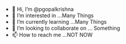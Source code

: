 - 👋 Hi, I’m @pgopalkrishna
- 👀 I’m interested in ...Many Things 
- 🌱 I’m currently learning ...Many Things 
- 💞️ I’m looking to collaborate on ... Something
- 📫 How to reach me ...NOT NOW 

<!---
pgopalkrishna/pgopalkrishna is a ✨ special ✨ repository because its `README.md` (this file) appears on your GitHub profile.
You can click the Preview link to take a look at your changes.
--->
